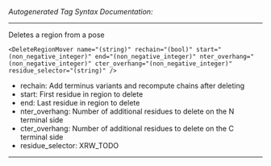 _Autogenerated Tag Syntax Documentation:_

---
Deletes a region from a pose

```
<DeleteRegionMover name="(string)" rechain="(bool)" start="(non_negative_integer)" end="(non_negative_integer)" nter_overhang="(non_negative_integer)" cter_overhang="(non_negative_integer)" residue_selector="(string)" />
```

-   rechain: Add terminus variants and recompute chains after deleting
-   start: First residue in region to delete
-   end: Last residue in region to delete
-   nter_overhang: Number of additional residues to delete on the N terminal side
-   cter_overhang: Number of additional residues to delete on the C terminal side
-   residue_selector: XRW_TODO

---
